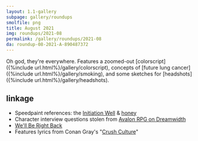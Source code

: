 ```yaml
---
layout: 1.1-gallery
subpage: gallery/roundups
smolfile: png
title: August 2021
img: roundups/2021-08
permalink: /gallery/roundups/2021-08
da: roundup-08-2021-A-890487372
---
```

Oh god, they're everywhere. Features a zoomed-out [colorscript]({%include url.html%}/gallery/colorscript), concepts of [future lung cancer]({%include url.html%}/gallery/smoking), and some sketches for [headshots]({%include url.html%}/gallery/headshots). 

## linkage
- Speedpaint references: the <a href="https://www.gettyimages.com/detail/photo/initiation-well-royalty-free-image/531088934" class="ext">Initiation Well</a> & <a href="https://www.jessicagavin.com/honey-benefits/" class="ext">honey</a>
- Character interview questions stolen from <a href="https://avalonmods.dreamwidth.org/1652.html" class="ext">Avalon RPG on Dreamwidth</a>
- <a href="https://knowyourmeme.com/memes/well-be-right-back" class="ext">We'll Be Right Back</a>
- Features lyrics from Conan Gray's "<a href="https://www.youtube.com/watch?v=2Lz2WUiotic" class="ext">Crush Culture</a>"